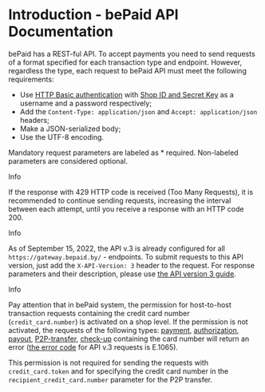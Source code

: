 # Introduction - bePaid API Documentation
bePaid has a REST-ful API. To accept payments you need to send requests of a format specified for each transaction type and endpoint. However, regardless the type, each request to bePaid API must meet the following requirements:

*   Use [HTTP Basic authentication](https://developer.mozilla.org/en-US/docs/Web/HTTP/Authentication#Basic_authentication_scheme) with [Shop ID and Secret Key](https://docs.bepaid.by/en/using_api/id_key/) as a username and a password respectively;
*   Add the `Content-Type: application/json` and `Accept: application/json` headers;
*   Make a JSON-serialized body;
*   Use the UTF-8 encoding.

Mandatory request parameters are labeled as \* required. Non-labeled parameters are considered optional.

Info

If the response with 429 HTTP code is received (Too Many Requests), it is recommended to continue sending requests, increasing the interval between each attempt, until you receive a response with an HTTP code 200.

Info

As of September 15, 2022, the API v.3 is already configured for all `https://gateway.bepaid.by/` - endpoints. To submit requests to this API version, just add the `X-API-Version: 3` header to the request. For response parameters and their description, please use [the API version 3 guide](https://docs.bepaid.by/en/using_api/api_v3/).

Info

Pay attention that in bePaid system, the permission for host-to-host transaction requests containing the credit card number (`credit_card.number`) is activated on a shop level. If the permission is not activated, the requests of the following types: [payment](https://docs.bepaid.by/en/integration/card_api/transactions/payment/), [authorization](https://docs.bepaid.by/en/integration/card_api/transactions/authorization/), [payout](https://docs.bepaid.by/en/integration/card_api/transactions/payout/), [P2P-transfer](https://docs.bepaid.by/en/integration/card_api/transactions/p2p/), [check-up](https://docs.bepaid.by/en/integration/card_api/transactions/checkup/) containing the card number will return an error ([the error code](https://docs.bepaid.by/en/using_api/processing_codes) for API v.3 requests is E.1065).

This permission is not required for sending the requests with `credit_card.token` and for specifying the credit card number in the `recipient_credit_card.number` parameter for the P2P transfer.